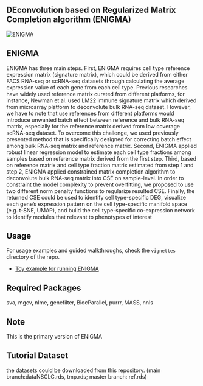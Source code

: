 ## DEconvolution based on Regularized Matrix Completion algorithm (ENIGMA)
![ENIGMA](https://github.com/WWXkenmo/ENIGMA/blob/main/main.png)

## ENIGMA
ENIGMA has three main steps. First, ENIGMA requires cell type reference expression matrix (signature matrix), which could be derived from either FACS RNA-seq or scRNA-seq datasets through calculating the average expression value of each gene from each cell type. Previous researches have widely used reference matrix curated from different platforms, for instance, Newman et al. used LM22 immune signature matrix which
derived from microarray platform to deconvolute bulk RNA-seq dataset. However, we
have to note that use references from different platforms would introduce unwanted batch
effect between reference and bulk RNA-seq matrix, especially for the reference matrix
derived from low coverage scRNA-seq dataset. To overcome this challenge, we used
previously presented method that is specifically designed for correcting batch effect among
bulk RNA-seq matrix and reference matrix. Second, ENIGMA applied robust
linear regression model to estimate each cell type fractions among samples based on
reference matrix derived from the first step. Third, based on reference matrix and cell type
fraction matrix estimated from step 1 and step 2, ENIGMA applied constrained matrix
completion algorithm to deconvolute bulk RNA-seq matrix into CSE on sample-level. In
order to constraint the model complexity to prevent overfitting, we proposed to use two
different norm penalty functions to regularize resulted CSE. Finally, the returned CSE could
be used to identify cell type-specific DEG, visualize each gene’s expression pattern on the
cell type-specific manifold space (e.g. t-SNE, UMAP), and build the cell type-specific
co-expression network to identify modules that relevant to phenotypes of interest

## Usage
For usage examples and guided walkthroughs, check the `vignettes` directory of the repo. 

* [Toy example for running ENIGMA](https://htmlpreview.github.io/?https://github.com/WWXkenmo/ENIGMA/blob/main/ENIGMA_toy.html)

## Required Packages
sva, mgcv, nlme, genefilter, BiocParallel, purrr, MASS, nnls

## Note
This is the primary version of ENIGMA

## Tutorial Dataset
the datasets could be downloaded from this repository. (main branch:dataNSCLC.rds, tmp.rds; master branch: ref.rds)
